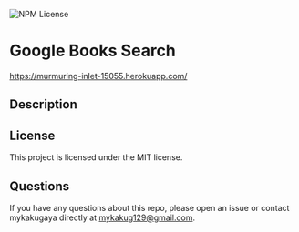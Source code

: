 ![NPM License](https://img.shields.io/static/v1?label=license&message=MIT&color=brightgreen)

# Google Books Search
https://murmuring-inlet-15055.herokuapp.com/

## Description

## License
This project is licensed under the MIT license.

## Questions
If you have any questions about this repo, please open an issue or contact mykakugaya directly at mykakug129@gmail.com.